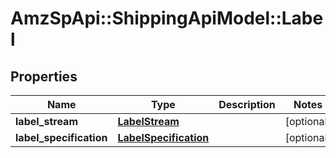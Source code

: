 # AmzSpApi::ShippingApiModel::Label

## Properties
Name | Type | Description | Notes
------------ | ------------- | ------------- | -------------
**label_stream** | [**LabelStream**](LabelStream.md) |  | [optional] 
**label_specification** | [**LabelSpecification**](LabelSpecification.md) |  | [optional] 

